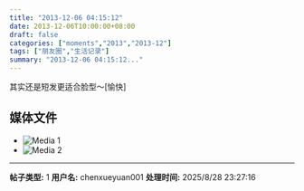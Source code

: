 ```yaml
---
title: "2013-12-06 04:15:12"
date: 2013-12-06T10:00:00+08:00
draft: false
categories: ["moments","2013","2013-12"]
tags: ["朋友圈","生活记录"]
summary: "2013-12-06 04:15:12..."
---
```


其实还是短发更适合脸型～[愉快]

## 媒体文件

- ![Media 1](/Moments/photos/2013-12-06/201312060415120.jpg)
- ![Media 2](/Moments/photos/2013-12-06/201312060415121.jpg)

---

**帖子类型:** 1
**用户名:** chenxueyuan001
**处理时间:** 2025/8/28 23:27:16